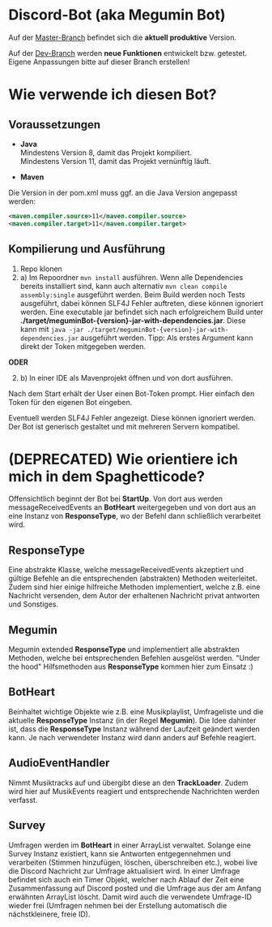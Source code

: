 # Discord-Bot (aka Megumin Bot)

Auf der [Master-Branch](https://github.com/Maexm/Discord-Bot/tree/master) befindet sich die **aktuell produktive** Version.

Auf der [Dev-Branch](https://github.com/Maexm/Discord-Bot/tree/dev) werden **neue Funktionen** entwickelt bzw. getestet. Eigene Anpassungen bitte auf dieser Branch erstellen!

# Wie verwende ich diesen Bot?

## Voraussetzungen
- **Java**\
Mindestens Version 8, damit das Projekt kompiliert.\
Mindestens Version 11, damit das Projekt vernünftig läuft.

- **Maven**

Die Version in der pom.xml muss ggf. an die Java Version angepasst werden:
```xml
<maven.compiler.source>11</maven.compiler.source>
<maven.compiler.target>11</maven.compiler.target>
```
## Kompilierung und Ausführung

1. Repo klonen
2. a) Im Repoordner `mvn install` ausführen. Wenn alle Dependencies bereits installiert sind, kann auch alternativ `mvn clean compile assembly:single` ausgeführt werden. Beim Build werden noch Tests ausgeführt, dabei können SLF4J Fehler auftreten, diese können ignoriert werden. Eine executable jar befindet sich nach erfolgreichem Build unter **./target/meguminBot-{version}-jar-with-dependencies.jar**. Diese kann mit `java -jar ./target/meguminBot-{version}-jar-with-dependencies.jar` ausgeführt werden. Tipp: Als erstes Argument kann direkt der Token mitgegeben werden.

**ODER**

2. b) In einer IDE als Mavenprojekt öffnen und von dort ausführen.

Nach dem Start erhält der User einen Bot-Token prompt. Hier einfach den Token für den eigenen Bot eingeben.

Eventuell werden SLF4J Fehler angezeigt. Diese können ignoriert werden.
Der Bot ist generisch gestaltet und mit mehreren Servern kompatibel.
# (DEPRECATED) Wie orientiere ich mich in dem Spaghetticode?

Offensichtlich beginnt der Bot bei **StartUp**. Von dort aus werden messageReceivedEvents an **BotHeart** weitergegeben und von dort aus an eine Instanz von **ResponseType**, wo der Befehl dann schließlich verarbeitet wird.

## ResponseType
Eine abstrakte Klasse, welche messageReceivedEvents akzeptiert und gültige Befehle an die entsprechenden (abstrakten) Methoden weiterleitet. Zudem sind hier einige hilfreiche Methoden implementiert, welche z.B. eine Nachricht versenden, dem Autor der erhaltenen Nachricht privat antworten und Sonstiges.

## Megumin
Megumin extended **ResponseType** und implementiert alle abstrakten Methoden, welche bei entsprechenden Befehlen ausgelöst werden.
"Under the hood" Hilfsmethoden aus **ResponseType** kommen hier zum Einsatz :)

## BotHeart
Beinhaltet wichtige Objekte wie z.B. eine Musikplaylist, Umfrageliste und die aktuelle **ResponseType** Instanz (in der Regel **Megumin**).
Die Idee dahinter ist, dass die **ResponseType** Instanz während der Laufzeit geändert werden kann. Je nach verwendeter Instanz wird dann anders auf Befehle reagiert.

## AudioEventHandler
Nimmt Musiktracks auf und übergibt diese an den **TrackLoader**. Zudem wird hier auf MusikEvents reagiert und entsprechende Nachrichten werden verfasst.

## Survey
Umfragen werden im **BotHeart** in einer ArrayList verwaltet. Solange eine Survey Instanz existiert, kann sie Antworten entgegennehmen und verarbeiten (Stimmen hinzufügen, löschen, überschreiben etc.), wobei live die Discord Nachricht zur Umfrage aktualisiert wird. In einer Umfrage befindet sich auch ein Timer Objekt, welcher nach Ablauf der Zeit eine Zusammenfassung auf Discord posted und die Umfrage aus der am Anfang erwähnten ArrayList löscht. Damit wird auch die verwendete Umfrage-ID wieder frei (Umfragen nehmen bei der Erstellung automatisch die nächstkleinere, freie ID).
